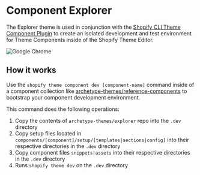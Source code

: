 # Component Explorer

The Explorer theme is used in conjunction with the [Shopify CLI Theme Component Plugin]([https://github.com/archetype-themes/components](https://github.com/archetype-themes/plugin-theme-component)) to create an isolated development and test environment for Theme Components inside of the Shopify Theme Editor.

![Google Chrome](https://github.com/user-attachments/assets/a0c037f8-057a-421e-a9f5-726d8ce6808f)


## How it works

Use the `shopify theme component dev [component-name]` command inside of a component collection like [archetype-themes/reference-components](https://github.com/archetype-themes/reference-components) to bootstrap your component development environment. 

This command does the following operations:
1. Copy the contents of `archetype-themes/explorer` repo into the `.dev` directory
2. Copy setup files located in `components/[component]/setup/[templates|sections|config]` into their respective directories in the `.dev` directory
3. Copy component files `snippets|assets` into their respective directories in the `.dev` directory
4. Runs `shopify theme dev` on the `.dev` directory

